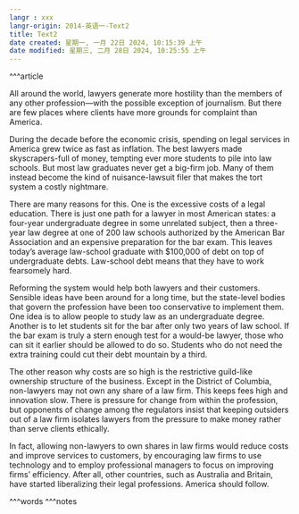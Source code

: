 ```yaml
---
langr : xxx
langr-origin: 2014-英语一-Text2
title: Text2
date created: 星期一, 一月 22日 2024, 10:15:39 上午
date modified: 星期三, 二月 28日 2024, 10:25:55 上午
---
```


^^^article

All around the world, lawyers generate more hostility than the members of any other profession—with the possible exception of journalism. But there are few places where clients have more grounds for complaint than America.

During the decade before the economic crisis, spending on legal services in America grew twice as fast as inflation. The best lawyers made skyscrapers-full of money, tempting ever more students to pile into law schools. But most law graduates never get a big-firm job. Many of them instead become the kind of nuisance-lawsuit filer that makes the tort system a costly nightmare.

There are many reasons for this. One is the excessive costs of a legal education. There is just one path for a lawyer in most American states: a four-year undergraduate degree in some unrelated subject, then a three-year law degree at one of 200 law schools authorized by the American Bar Association and an expensive preparation for the bar exam. This leaves today’s average law-school graduate with $100,000 of debt on top of undergraduate debts. Law-school debt means that they have to work fearsomely hard.

Reforming the system would help both lawyers and their customers. Sensible ideas have been around for a long time, but the state-level bodies that govern the profession have been too conservative to implement them. One idea is to allow people to study law as an undergraduate degree. Another is to let students sit for the bar after only two years of law school. If the bar exam is truly a stern enough test for a would-be lawyer, those who can sit it earlier should be allowed to do so. Students who do not need the extra training could cut their debt mountain by a third.

The other reason why costs are so high is the restrictive guild-like ownership structure of the business. Except in the District of Columbia, non-lawyers may not own any share of a law firm. This keeps fees high and innovation slow. There is pressure for change from within the profession, but opponents of change among the regulators insist that keeping outsiders out of a law firm isolates lawyers from the pressure to make money rather than serve clients ethically.

In fact, allowing non-lawyers to own shares in law firms would reduce costs and improve services to customers, by encouraging law firms to use technology and to employ professional managers to focus on improving firms’ efficiency. After all, other countries, such as Australia and Britain, have started liberalizing their legal professions. America should follow.




^^^words
^^^notes
